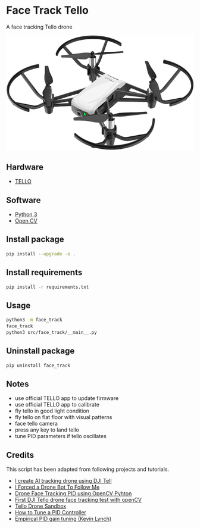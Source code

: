 # Face Track Tello

A face tracking Tello drone

![TELLO](../data/tello.png)

## Hardware

* [TELLO](https://www.ryzerobotics.com/tello)

## Software

* [Python 3](https://www.python.org/)
* [Open CV](https://opencv.org/)

## Install package

```bash
pip install --upgrade -e .
```

## Install requirements

```bash
pip install -r requirements.txt
```

## Usage

```bash
python3 -m face_track
face_track
python3 src/face_track/__main__.py
```

## Uninstall package

```bash
pip uninstall face_track
```

## Notes

* use official TELLO app to update firmware
* use official TELLO app to calibrate
* fly tello in good light condition
* fly tello on flat floor with visual patterns
* face tello camera
* press any key to land tello
* tune PID parameters if tello oscillates

## Credits

This script has been adapted from following projects and tutorials.

* [I create AI tracking drone using DJI Tell](https://www.youtube.com/watch?v=rHY3T7-vK38)
* [I Forced a Drone Bot To Follow Me](https://www.youtube.com/watch?v=4KiH3Fq3olM)
* [Drone Face Tracking PID using OpenCV Pyhton](https://www.youtube.com/watch?v=P2wl3N2JW9c)
* [First DJI Tello drone face tracking test with openCV](https://www.youtube.com/watch?v=WFz5I1iRhLY)
* [Tello Drone Sandbox](https://github.com/youngsoul/tello-sandbox)
* [How to Tune a PID Controller](https://www.youtube.com/watch?v=IB1Ir4oCP5k)
* [Empirical PID gain tuning (Kevin Lynch)](https://www.youtube.com/watch?v=uXnDwojRb1g)
